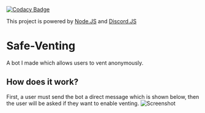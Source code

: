 [![Codacy Badge](https://api.codacy.com/project/badge/Grade/e649ec1c0cb74956879164f56ccd3686)](https://app.codacy.com/manual/SergeantShadoww/Safe-Venting-JS?utm_source=github.com&utm_medium=referral&utm_content=UsmanSamiMahmood/Safe-Venting-JS&utm_campaign=Badge_Grade_Dashboard)

This project is powered by [Node.JS](https://nodejs.org/en/) and [Discord.JS](https://discord.js.org/#/)

# Safe-Venting
 A bot I made which allows users to vent anonymously.

## How does it work?
First, a user must send the bot a direct message which is shown below, then the user will be asked if they want to enable venting.
![Screenshot](https://gyazo.com/a24e1e1c68d048c2c8b1354db177d448)
